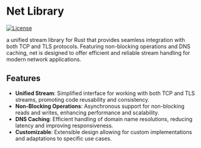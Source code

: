 # Net Library

[![License](https://img.shields.io/badge/license-Apache-green.svg)](LICENSE)


a unified stream library for Rust that provides seamless integration with both TCP and TLS protocols. Featuring non-blocking operations and DNS caching, net is designed to offer efficient and reliable stream handling for modern network applications.

## Features

* **Unified Stream**: Simplified interface for working with both TCP and TLS streams, promoting code reusability and consistency.
* **Non-Blocking Operations**: Asynchronous support for non-blocking reads and writes, enhancing performance and scalability.
* **DNS Caching**: Efficient handling of domain name resolutions, reducing latency and improving responsiveness.
* **Customizable**: Extensible design allowing for custom implementations and adaptations to specific use cases.
